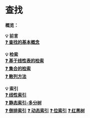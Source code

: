 # 查找

**概览：**

**:bulb: 前言**  
**[:question: 查找的基本概念](#查找的基本概念)**  

**:bulb: 检索**  
**[:question: 基于线性表的检索](#基于线性表的检索)**  
**[:question: 集合的检索](#集合的检索)**  
**[:question: 散列方法](#散列方法)**  

**:bulb: 索引**  
**[:question: 线性索引](#线性索引)**  
**[:question: 静态索引-多分树](#静态索引-多分树)**  
**[:question: 倒排索引](#倒排索引)**
**[:question: 动态索引](#动态索引)**
**[:question: 位索引](#位索引)**
**[:question: 红黑树](#红黑树)**
